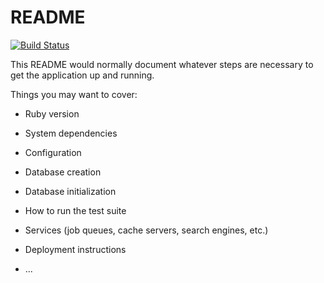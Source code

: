 # README

[![Build Status](https://travis-ci.org/berkman/totall.svg?branch=master)](https://travis-ci.org/berkman/totall)

This README would normally document whatever steps are necessary to get the
application up and running.

Things you may want to cover:

* Ruby version

* System dependencies

* Configuration

* Database creation

* Database initialization

* How to run the test suite

* Services (job queues, cache servers, search engines, etc.)

* Deployment instructions

* ...
